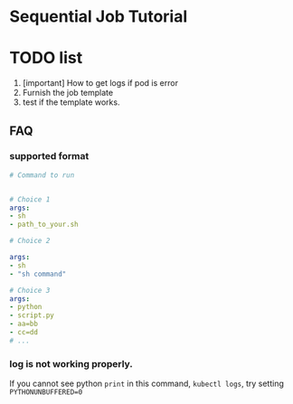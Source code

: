 # Sequential Job Tutorial

# TODO list
1. [important] How to get logs if pod is error
2. Furnish the job template
3. test if the template works.

## FAQ


### supported format
```yaml
# Command to run


# Choice 1
args:
- sh
- path_to_your.sh 

# Choice 2

args:
- sh
- "sh command"

# Choice 3
args:
- python
- script.py
- aa=bb
- cc=dd 
# ...
```

### log is not working properly.

If you cannot see python `print` in this command, `kubectl logs`, try setting `PYTHONUNBUFFERED=0`